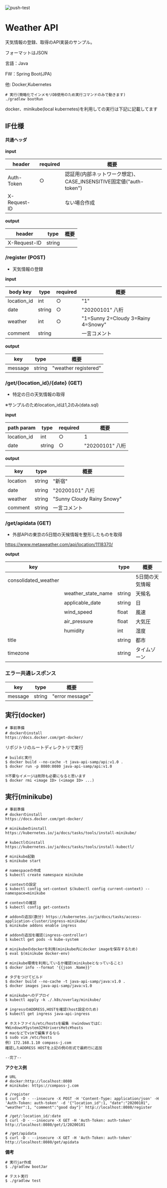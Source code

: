 ![push-test](https://github.com/ohorigenal/java-api-samp/workflows/push-test/badge.svg?branch=master)

# Weather API
天気情報の登録、取得のAPI実装のサンプル。

フォーマットはJSON

言語：Java

FW：Spring Boot(JPA)

他: Docker,Kubernetes

```
# 実行(簡略化でインメモリDB使用のため実行コマンドのみで動きます)
./gradlew bootRun
```

docker、minikube(local kubernetes)を利用しての実行は下記に記載してます


## IF仕様
#### 共通ヘッダ

**input**

|header|required|概要|
|---|---|---|
|Auth-Token|○|認証用(内部ネットワーク想定)、CASE_INSENSITIVE固定値("auth-token")|
|X-Request-ID| |ない場合作成 |

**output**

|header|type|概要|
|---|---|---|
|X-Request-ID|string| |

### /register (POST)

* 天気情報の登録

**input**

|body key|type|required|概要|
|---|---|---|---|
|location_id|int|○|"1"|
|date|string|○|"20200101" 八桁|
|weather|int|○|"1=Sunny 2=Cloudy 3=Rainy 4=Snowy"|
|comment|string| |一言コメント|

**output**

|key|type|概要|
|---|---|---|
|message|string|"weather registered"|



### /get/{location_id}/{date} (GET)

* 特定の日の天気情報の取得

※サンプルのためlocation_idは1,2のみ(data.sql)

**input**

|path param|type|required|概要|
|---|---|---|---|
|location_id|int|○|1|
|date|string|○|"20200101" 八桁|

**output**

|key|type|概要|
|---|---|---|
|location|string|"新宿"|
|date|string|"20200101" 八桁|
|weather|string|"Sunny Cloudy Rainy Snowy"|
|comment|string|一言コメント|

### /get/apidata (GET)

* 外部APIの東京の5日間の天候情報を整形したものを取得

https://www.metaweather.com/api/location/1118370/

**output**

|key| |type|概要|
|---|---|---|---|
|consolidated_weather| | |5日間の天気情報|
| |weather_state_name|string|天候名|
| |applicable_date|string|日|
| |wind_speed|float|風速|
| |air_pressure|float|大気圧|
| |humidity|int| 湿度 |
|title| |string| 都市 |
|timezone| |string| タイムゾーン |


### エラー共通レスポンス

|key|type|概要|
|---|---|---|
|message|string|"error message"|

## 実行(docker)

```
# 事前準備
# dockerのinstall
https://docs.docker.com/get-docker/
```

リポジトリのルートディレクトリで実行

```
# buildと実行
$ docker build --no-cache -t java-api-samp/api:v1.0 .
$ docker run -p 8080:8080 java-api-samp/api:v1.0

※不要なイメージは削除も必要になると思います
$ docker rmi <image ID> (<image ID> ...) 
```

## 実行(minikube)

```
# 事前準備 
# dockerのinstall
https://docs.docker.com/get-docker/

# minikubeのinstall
https://kubernetes.io/ja/docs/tasks/tools/install-minikube/

# kubectlのinstall
https://kubernetes.io/ja/docs/tasks/tools/install-kubectl/
```

```
# minikube起動
$ minikube start

# namespaceの作成
$ kubectl create namespace minikube

# contextの設定
$ kubectl config set-context $(kubectl config current-context) --namespace=minikube

# contextの確認
$ kubectl config get-contexts

# addonの追加(数分) https://kubernetes.io/ja/docs/tasks/access-application-cluster/ingress-minikube/
$ minikube addons enable ingress

# addonの追加を確認(ingress-controller)
$ kubectl get pods -n kube-system 

# minikubeのdockerを利用(minikube内にdocker imageを保存するため)
$ eval $(minikube docker-env)

# minikube環境を利用しているか確認(minikubeとなっていること)
$ docker info --format '{{json .Name}}'

# タグをつけてビルド
$ docker build --no-cache -t java-api-samp/java:v1.0 . 
$ docker images java-api-samp/java:v1.0

# minikubeへのデプロイ
$ kubectl apply -k ./.k8s/overlay/minikube/

# ingressのADDRESS,HOSTを確認(host設定のため)
$ kubectl get ingress java-api-ingress

# ホストファイル/etc/hostsを編集 ※windowsではC:¥Windows¥System32¥drivers¥etc¥hosts
# macなどでvimで編集するなら
$ sudo vim /etc/hosts
例) 172.168.1.10 compass-j.com
確認したADDRESS HOSTを上記の例の形式で最終行に追加

--完了--
```

**アクセス例**
```
# URL
# docker:http://localhost:8080
# minikube: https://compass-j.com

# /register
$ curl -D - --insecure -X POST -H 'Content-Type: application/json' -H 'Auth-Token: auth-token' -d '{"location_id":1, "date":"20200101", "weather":1, "comment":"good day"}' http://localhost:8080/register

# /get/:location_id/:date
$ curl -D - --insecure -X GET -H 'Auth-Token: auth-token' http://localhost:8080/get/1/20200101

# /get/apidata
$ curl -D - --insecure -X GET -H 'Auth-Token: auth-token' http://localhost:8080/get/apidata
```

**備考** 
```
# 実行jar作成
$ ./gradlew bootJar

# テスト実行
$ ./gradlew test
```
